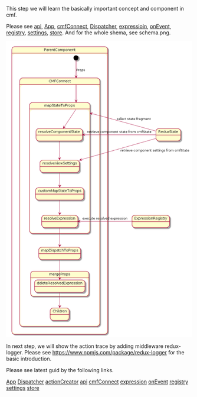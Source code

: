 This step we will learn the basically important concept and component in cmf.

Please see [api](api.md), [App](App.md), [cmfConnect](cmfConnect.md), [Dispatcher](Dispatcher.md), [expressioin](expression.md), [onEvent](onEvent.md), [registry](registry.md), [settings](settings.md), [store](store.md).
And for the whole shema, see schema.png.

![shema](schema.png)

In next step, we will show the action trace by adding middleware redux-logger.
Please see https://www.npmjs.com/package/redux-logger for the basic introduction.


Please see latest guid by the following links.

[App](https://github.com/Talend/ui/blob/master/packages/cmf/src/App.md)
[Dispatcher](https://github.com/Talend/ui/blob/master/packages/cmf/src/Dispatcher.md)
[actionCreator](https://github.com/Talend/ui/blob/master/packages/cmf/src/actionCreator.md)
[api](https://github.com/Talend/ui/blob/master/packages/cmf/src/api.md)
[cmfConnect](https://github.com/Talend/ui/blob/master/packages/cmf/src/cmfConnect.md)
[expression](https://github.com/Talend/ui/blob/master/packages/cmf/src/expression.md)
[onEvent](https://github.com/Talend/ui/blob/master/packages/cmf/src/onEvent.md)
[registry](https://github.com/Talend/ui/blob/master/packages/cmf/src/registry.md)
[settings](https://github.com/Talend/ui/blob/master/packages/cmf/src/settings.md)
[store](https://github.com/Talend/ui/blob/master/packages/cmf/src/store.md)
